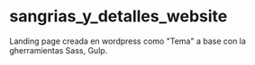 # sangrias_y_detalles_website
Landing page creada en wordpress como "Tema" a base con la gherramientas Sass, Gulp.

